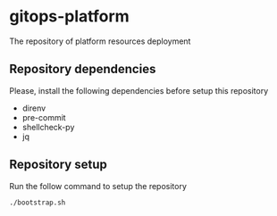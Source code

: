 # gitops-platform
The repository of platform resources deployment

## Repository dependencies
Please, install the following dependencies before setup this repository

* direnv
* pre-commit
* shellcheck-py
* jq

## Repository setup
Run the follow command to setup the repository

```
./bootstrap.sh
```
